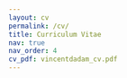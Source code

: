 ```yaml
---
layout: cv
permalink: /cv/
title: Curriculum Vitae
nav: true
nav_order: 4
cv_pdf: vincentdadam_cv.pdf
---
```

